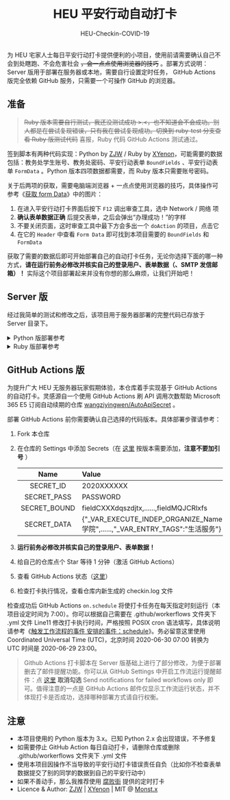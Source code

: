 <h1 align="center">HEU 平安行动自动打卡</h1>

<div align="center">HEU-Checkin-COVID-19</div></br>


为 HEU 宅家人士每日平安行动打卡提供便利的小项目，使用前请需要确认自己不会到处瞎跑、不会危害社会 ~~，会一点点使用浏览器的技巧~~ 。部署方式说明：Server 版用于部署在服务器或本地，需要自行设置定时任务， GitHub Actions 版完全依赖 GitHub 服务，只需要一个可操作 GitHub 的浏览器。

## 准备

> ~~Ruby 版本需要自行测试，我还没测试成功 >.<，也不知道会不会成功。别人都是在尝试复现错误，只有我在尝试复现成功。切换到 ruby-test 分支查看 Ruby 版测试代码~~ 喜报，Ruby 代码 GitHub Actions 测试通过。

签到脚本有两种代码实现：Python by [ZJW](https://zjw1.top/2020/03/10/auto_checkin_during_covid19_and_cas_sso_learning/) / Ruby by [XYenon](https://gist.github.com/XYenon/79317d63e7f769e5bdff5b595d709b65)，可能需要的数据包括：教务处学生账号、教务处密码、平安行动表单 `BoundFields` 、平安行动表单 `FormData` 。Python 版本四项数据都需要，而 Ruby 版本只需要账号密码。

关于后两项的获取，需要电脑端浏览器 + 一点点使用浏览器的技巧，具体操作可参考《[获取 form Data](https://monsterx.cn/tech/Auto-Checkin-COVID19.html#toc_1)》中的图片：

1. 在进入平安行动打卡界面后按下 `F12` 调出审查工具，选中 Network / 网络 项
2. **确认表单数据正确** 后提交表单，之后会弹出“办理成功！”的字样
3. 不要关闭页面，这时审查工具中最下方会多出一个 `doAction` 的项目，点击它
4. 在它的 `Header` 中查看 `Form Data` 即可找到本项目需要的 `BoundFields` 和 `FormData`

获取了需要的数据后即可开始部署自己的自动打卡任务，无论你选择下面的哪一种方式，**请在运行前务必修改并核实自己的登录用户、表单数据（、SMTP 发信邮箱）！** 实际这个项目部署起来并没有你想的那么麻烦，让我们开始吧！

## Server 版

经过我简单的测试和修改之后，该项目用于服务器部署的完整代码已存放于 Server 目录下。

<details><summary>Python 版部署参考</summary><br>

使用前确保本地安装好 Python3.x 。

1. 按照自己需要修改文件内容
   
   Server/checkin.py 修改 Line26-29 Line167-174 为自己的登录用户、表单数据、SMTP 发信邮箱

2. SMTP 发信邮箱设置并不是必须的，仅用于服务器打卡完成后发送邮件提醒
   
   如果不需要邮件提醒，删除 Server/checkin.py Line162-188 即可

3. 安装 pip 依赖 `lxml` `requests`
   
   命令行执行 `python -m pip install lxml requests`

4. **运行前务必修改并核实自己的登录用户、表单数据、SMTP 发信邮箱！**
5. 配置打卡定时任务
   
   Server 版本通过服务器或本地主机的定时任务实现自动打卡。请参考《[定时任务](https://monsterx.cn/tech/Auto-Checkin-COVID19.html#toc_7)》自行设置定时任务

</details>

<details><summary>Ruby 版部署参考</summary><br>

使用前确保本地安装好 Ruby 2.5+ 。

1. 按照自己需要修改文件内容
   
   Server/checkin.rb 修改 Line15-16 为自己的登录用户

2. 安装 gem 依赖 `watir` `webdrivers`
   
   命令行执行 `gem install watir webdrivers`

3. 部分场景可能需要另行安装 chromedriver、 google-chrome 等
4. **运行前务必修改并核实自己的登录用户、表单数据、SMTP 发信邮箱！**
5. 配置打卡定时任务
   
   Server 版本通过服务器或本地主机的定时任务实现自动打卡。请参考《[定时任务](https://monsterx.cn/tech/Auto-Checkin-COVID19.html#toc_7)》自行设置定时任务

</details>

## GitHub Actions 版

为提升广大 HEU 无服务器玩家假期体验，本仓库着手实现基于 GitHub Actions 的自动打卡。灵感源自一个使用 GitHub Actions 刷 API 调用次数帮助 Microsoft 365 E5 订阅自动续期的仓库 [wangziyingwen/AutoApiSecret](https://github.com/wangziyingwen/AutoApiSecret) 。

部署 GitHub Actions 前你需要确认自己选择的代码版本。具体部署步骤请参考：

1. Fork 本仓库
2. 在仓库的 Settings 中添加 Secrets（在 [这里](https://github.com/monsterxcn/HEU-Checkin-COVID-19/settings/secrets) 按版本需要添加，**注意不要加引号** ）
   
   | Name | Value | Version |
   |:----:|:------|:-------:|
   | SECRET_ID | 2020XXXXXX | py rb |
   | SECRET_PASS | PASSWORD | py rb |
   | SECRET_BOUND | fieldCXXXdqszdjtx,......,fieldMQJCRlxfs | py |
   | SECRET_DATA | {"_VAR_EXECUTE_INDEP_ORGANIZE_Name":"XXX学院",......,"_VAR_ENTRY_TAGS":"生活服务"} | py |

3. **运行前务必修改并核实自己的登录用户、表单数据！**
4. 给自己的仓库点个 Star 等待 1 分钟（激活 GitHub Actions）
5. 查看 GitHub Actions 状态（[这里](https://github.com/monsterxcn/HEU-Checkin-COVID-19/actions)）
6. 检查打卡执行情况，查看仓库内新生成的 checkin.log 文件

检查成功后 GitHub Actions `on.schedule` 将使打卡任务在每天指定时刻运行（本项目设定时间为 7:00）。你可以根据自己需要在 .github/workerflows 文件夹下 .yml 文件 Line11 修改打卡执行时间，严格按照 POSIX cron 语法填写，具体说明请参考《[触发工作流程的事件 安排的事件：schedule](https://docs.github.com/cn/actions/reference/events-that-trigger-workflows#)》。务必留意这里使用 Coordinated Universal Time (UTC)，北京时间 2020-06-30 07:00 转换为 UTC 时间是 2020-06-29 23:00。

> Github Actions 打卡脚本在 Server 版基础上进行了部分修改，为便于部署删去了邮件提醒功能。你可以从 GitHub Settings 中开启工作流运行提醒邮件：点 [这里](https://github.com/settings/notifications) **取消勾选** Send notifications for failed workflows only 即可。值得注意的一点是 GitHub Actions 邮件仅显示工作流运行状态，并不体现打卡是否成功，选择哪种部署方式请自行权衡。

## 注意

 - 本项目使用的 Python 版本为 3.x。已知 Python 2.x 会出现错误，不予修复
 - 如需要停止 GitHub Action 每日自动打卡，请删除仓库或删除 .github/workerflows 文件夹下 .yml 文件
 - 使用本项目因操作不当导致的平安行动打卡错误责任自负（比如你不检查表单数据提交了别的同学的数据到自己的平安行动中）
 - 如果不善动手，那么我推荐使用 [腐败街](https://www.fubaijie.cn) 提供的定时打卡
 - Licence & Author: [ZJW](https://zjw1.top) | [XYenon](https://xyenon.bid) | MIT @ [Monst.x](https://monsterx.cn)